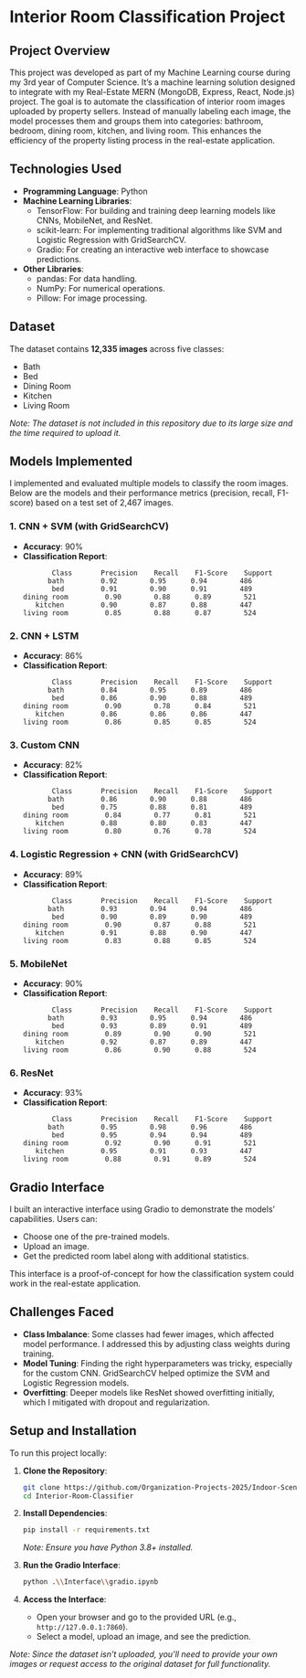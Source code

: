 # Interior Room Classification Project

## Project Overview

This project was developed as part of my Machine Learning course during my 3rd year of Computer Science. It’s a machine learning solution designed to integrate with my Real-Estate MERN (MongoDB, Express, React, Node.js) project. The goal is to automate the classification of interior room images uploaded by property sellers. Instead of manually labeling each image, the model processes them and groups them into categories: bathroom, bedroom, dining room, kitchen, and living room. This enhances the efficiency of the property listing process in the real-estate application.

## Technologies Used

- **Programming Language**: Python
- **Machine Learning Libraries**:
  - TensorFlow: For building and training deep learning models like CNNs, MobileNet, and ResNet.
  - scikit-learn: For implementing traditional algorithms like SVM and Logistic Regression with GridSearchCV.
  - Gradio: For creating an interactive web interface to showcase predictions.
- **Other Libraries**:
  - pandas: For data handling.
  - NumPy: For numerical operations.
  - Pillow: For image processing.

## Dataset

The dataset contains **12,335 images** across five classes:

- Bath
- Bed
- Dining Room
- Kitchen
- Living Room

_Note: The dataset is not included in this repository due to its large size and the time required to upload it._

## Models Implemented

I implemented and evaluated multiple models to classify the room images. Below are the models and their performance metrics (precision, recall, F1-score) based on a test set of 2,467 images.

### 1. CNN + SVM (with GridSearchCV)

- **Accuracy**: 90%
- **Classification Report**:
  ```
         Class       Precision    Recall    F1-Score    Support
        bath         0.92        0.95      0.94        486
         bed         0.91        0.90      0.91        489
  dining room         0.90        0.88      0.89        521
     kitchen         0.90        0.87      0.88        447
  living room         0.85        0.88      0.87        524
  ```

### 2. CNN + LSTM

- **Accuracy**: 86%
- **Classification Report**:
  ```
         Class       Precision    Recall    F1-Score    Support
        bath         0.84        0.95      0.89        486
         bed         0.86        0.90      0.88        489
  dining room         0.90        0.78      0.84        521
     kitchen         0.86        0.86      0.86        447
  living room         0.86        0.85      0.85        524
  ```

### 3. Custom CNN

- **Accuracy**: 82%
- **Classification Report**:
  ```
         Class       Precision    Recall    F1-Score    Support
        bath         0.86        0.90      0.88        486
         bed         0.75        0.88      0.81        489
  dining room         0.84        0.77      0.81        521
     kitchen         0.88        0.80      0.83        447
  living room         0.80        0.76      0.78        524
  ```

### 4. Logistic Regression + CNN (with GridSearchCV)

- **Accuracy**: 89%
- **Classification Report**:
  ```
         Class       Precision    Recall    F1-Score    Support
        bath         0.93        0.94      0.94        486
         bed         0.90        0.89      0.90        489
  dining room         0.90        0.87      0.88        521
     kitchen         0.91        0.88      0.90        447
  living room         0.83        0.88      0.85        524
  ```

### 5. MobileNet

- **Accuracy**: 90%
- **Classification Report**:
  ```
         Class       Precision    Recall    F1-Score    Support
        bath         0.93        0.95      0.94        486
         bed         0.93        0.89      0.91        489
  dining room         0.89        0.90      0.90        521
     kitchen         0.92        0.87      0.89        447
  living room         0.86        0.90      0.88        524
  ```

### 6. ResNet

- **Accuracy**: 93%
- **Classification Report**:
  ```
         Class       Precision    Recall    F1-Score    Support
        bath         0.95        0.98      0.96        486
         bed         0.95        0.94      0.94        489
  dining room         0.92        0.90      0.91        521
     kitchen         0.95        0.91      0.93        447
  living room         0.88        0.91      0.89        524
  ```

## Gradio Interface

I built an interactive interface using Gradio to demonstrate the models’ capabilities. Users can:

- Choose one of the pre-trained models.
- Upload an image.
- Get the predicted room label along with additional statistics.

This interface is a proof-of-concept for how the classification system could work in the real-estate application.

## Challenges Faced

- **Class Imbalance**: Some classes had fewer images, which affected model performance. I addressed this by adjusting class weights during training.
- **Model Tuning**: Finding the right hyperparameters was tricky, especially for the custom CNN. GridSearchCV helped optimize the SVM and Logistic Regression models.
- **Overfitting**: Deeper models like ResNet showed overfitting initially, which I mitigated with dropout and regularization.

## Setup and Installation

To run this project locally:

1. **Clone the Repository**:

   ```bash
   git clone https://github.com/Organization-Projects-2025/Indoor-Scene-Classifier.git
   cd Interior-Room-Classifier
   ```

2. **Install Dependencies**:

   ```bash
   pip install -r requirements.txt
   ```

   _Note: Ensure you have Python 3.8+ installed._

3. **Run the Gradio Interface**:

   ```bash
   python .\\Interface\\gradio.ipynb
   ```

4. **Access the Interface**:
   - Open your browser and go to the provided URL (e.g., `http://127.0.0.1:7860`).
   - Select a model, upload an image, and see the prediction.

_Note: Since the dataset isn’t uploaded, you’ll need to provide your own images or request access to the original dataset for full functionality._
